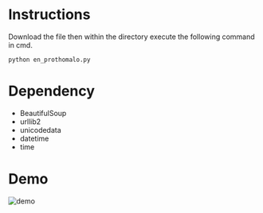 # Instructions

Download the file then within the directory execute the following command in cmd.

`python en_prothomalo.py`

# Dependency

* BeautifulSoup
* urllib2
* unicodedata
* datetime
* time

# Demo

![demo](http://i.imgur.com/RcsxrO0.gif)
